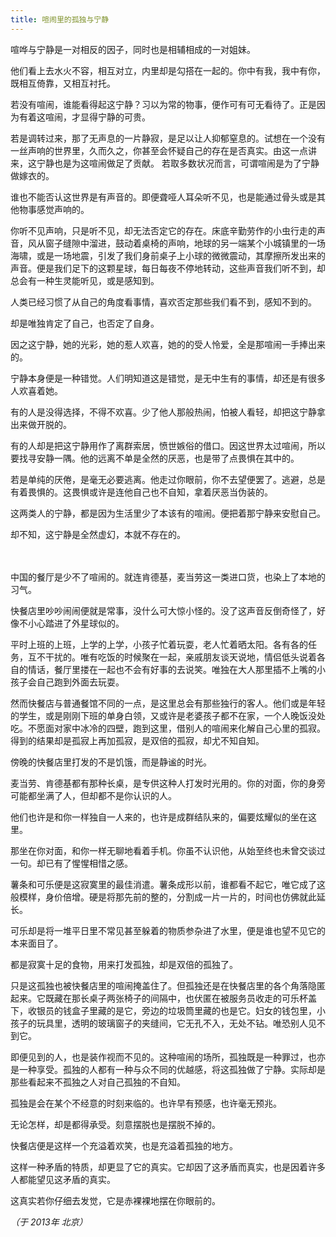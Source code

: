 ```yaml
---
title: 喧闹里的孤独与宁静
---
```


喧哗与宁静是一对相反的因子，同时也是相辅相成的一对姐妹。

他们看上去水火不容，相互对立，内里却是勾搭在一起的。你中有我，我中有你，既相互倚靠，又相互衬托。

若没有喧闹，谁能看得起这宁静？习以为常的物事，便作可有可无看待了。正是因为有着这喧闹，才显得宁静的可贵。

若是调转过来，那了无声息的一片静寂，是足以让人抑郁窒息的。试想在一个没有一丝声响的世界里，久而久之，你甚至会怀疑自己的存在是否真实。由这一点讲来，这宁静也是为这喧闹做足了贡献。
若取多数状况而言，可谓喧闹是为了宁静做嫁衣的。

谁也不能否认这世界是有声音的。即便聋哑人耳朵听不见，也是能通过骨头或是其他物事感觉声响的。

你听不见声响，只是听不见，却无法否定它的存在。床底辛勤劳作的小虫行走的声音，风从窗子缝隙中溜进，鼓动着桌椅的声响，地球的另一端某个小城镇里的一场海啸，或是一场地震，引发了我们身前桌子上小球的微微震动，其摩擦所发出来的声音。便是我们足下的这颗星球，每日每夜不停地转动，这些声音我们听不到，却总会有一种生灵能听见，或是感知到。

人类已经习惯了从自己的角度看事情，喜欢否定那些我们看不到，感知不到的。

却是唯独肯定了自己，也否定了自身。

因之这宁静，她的光彩，她的惹人欢喜，她的的受人怜爱，全是那喧闹一手捧出来的。

宁静本身便是一种错觉。人们明知道这是错觉，是无中生有的事情，却还是有很多人欢喜着她。

有的人是没得选择，不得不欢喜。少了他人那般热闹，怕被人看轻，却把这宁静拿出来做开脱的。

有的人却是把这宁静用作了离群索居，愤世嫉俗的借口。因这世界太过喧闹，所以要找寻安静一隅。他的远离不单是全然的厌恶，也是带了点畏惧在其中的。

若是单纯的厌倦，是毫无必要逃离。他走过你眼前，你不去望便罢了。逃避，总是有着畏惧的。这畏惧或许是连他自己也不自知，拿着厌恶当伪装的。

这两类人的宁静，都是因为生活里少了本该有的喧闹。便把着那宁静来安慰自己。

却不知，这宁静是全然虚幻，本就不存在的。

　 

中国的餐厅是少不了喧闹的。就连肯德基，麦当劳这一类进口货，也染上了本地的习气。

快餐店里吵吵闹闹便就是常事，没什么可大惊小怪的。没了这声音反倒奇怪了，好像不小心踏进了外星球似的。

平时上班的上班，上学的上学，小孩子忙着玩耍，老人忙着晒太阳。各有各的任务，互不干扰的。唯有吃饭的时候聚在一起，亲戚朋友谈天说地，情侣低头说着各自的情话，餐厅里搂在一起也不会有好事的去说笑。唯独在大人那里插不上嘴的小孩子会自己跑到外面去玩耍。

然而快餐店与普通餐馆不同的一点，是这里总会有那些独行的客人。他们或是年轻的学生，或是刚刚下班的单身白领，又或许是老婆孩子都不在家，一个人晚饭没处吃。不愿面对家中冰冷的四壁，跑到这里，借别人的喧闹来化解自己心里的孤寂。得到的结果却是孤寂上再加孤寂，是双倍的孤寂，却尤不知自知。

傍晚的快餐店里打发的不是饥饿，而是静谧的时光。

麦当劳、肯德基都有那种长桌，是专供这种人打发时光用的。你的对面，你的身旁可能都坐满了人，但却都不是你认识的人。

他们也许是和你一样独自一人来的，也许是成群结队来的，偏要炫耀似的坐在这里。

那坐在你对面，和你一样无聊地看着手机。你虽不认识他，从始至终也未曾交谈过一句。却已有了惺惺相惜之感。

薯条和可乐便是这寂寞里的最佳消遣。薯条成形以前，谁都看不起它，唯它成了这般模样，身价倍增。硬是将那先前的整的，分割成一片一片的，时间也仿佛就此延长。

可乐却是将一堆平日里不常见甚至躲着的物质参杂进了水里，便是谁也望不见它的本来面目了。

都是寂寞十足的食物，用来打发孤独，却是双倍的孤独了。

只是这孤独也被快餐店里的喧闹掩盖住了。但孤独还是在快餐店里的各个角落隐匿起来。它既藏在那长桌子两张椅子的间隔中，也伏匿在被服务员收走的可乐杯盖下，收银员的钱盒子里藏的是它，旁边的垃圾筒里藏的也是它。妇女的钱包里，小孩子的玩具里，透明的玻璃窗子的夹缝间，它无孔不入，无处不钻。唯恐别人见不到它。

即便见到的人，也是装作视而不见的。这种喧闹的场所，孤独既是一种罪过，也亦是一种享受。孤独的人都有一种与众不同的优越感，将这孤独做了宁静。实际却是那些看起来不孤独之人对自己孤独的不自知。

孤独是会在某个不经意的时刻来临的。也许早有预感，也许毫无预兆。

无论怎样，却是都得承受。刻意摆脱也是摆脱不掉的。

快餐店便是这样一个充溢着欢笑，也是充溢着孤独的地方。

这样一种矛盾的特质，却更显了它的真实。它却因了这矛盾而真实，也是因着许多人都能望见这矛盾的真实。

这真实若你仔细去发觉，它是赤裸裸地摆在你眼前的。

*（于 2013年 北京）*
